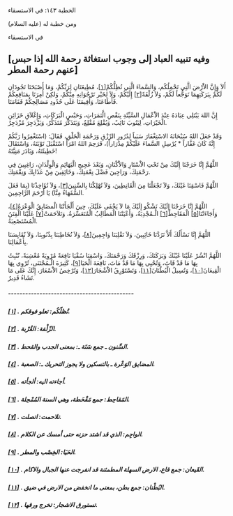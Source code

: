   الخطبة  ١٤٣: في الاستسقاء	

ومن خطبة له (عليه السلام)

في الاستسقاء

## [وفيه تنبيه العباد إلى وجوب استغاثة رحمة الله إذا حبس عنهم رحمة المطر]

أَلاَ وَإِنَّ الاَْرْضَ الَّتِي تَحْمِلُكُم، وَالسَّماءَ الَّتِي تُظِلُّكُمْ[[١\]](https://arabic.balaghah.net/node/607#_ftn1)، مُطِيعَتَانِ لِرَبِّكُمْ، وَمَا أَصْبَحَتَا تَجُودَانِ لَكُمْ بِبَرَكَتِهِمَا تَوَجُّعاً لَكُمْ، وَلاَ زُلْفَةً[[٢\]](https://arabic.balaghah.net/node/607#_ftn2) إِلَيْكُمْ، وَلاَ لِخَيْر تَرْجُوَانِهِ مِنْكُمْ، وَلكِنْ أُمِرَتَا  بِمَنَافِعِكُمْ فَأَطَاعَتَا، وَأُقِيمَتَا عَلَى حُدُودِ مَصَالِحِكُمْ  فَقَامَتَا.

إِنَّ اللهَ يَبْتَلِي عِبَادَهُ عِنْدَ الاَْعْمَالِ  السَّيِّئَةِ بِنَقْصِ الَّثمَرَاتِ، وَحَبْسِ الْبَرَكَاتِ، وَإِغْلاَقِ  خَزَائِنِ الْخَيْرَاتِ، لِيَتُوبَ تَائِبٌ، وَيُقْلِعَ مُقْلِعٌ،  وَيَتَذَكَّرَ مُتَذَكِّرٌ، وَيَزْدَجِرَ مُزْدَجِرٌ.

وَقَدْ جَعَلَ اللهُ سُبْحَانَهُ الاسْتِغْفَارَ سَبَباً  لِدُرُورِ الرِّزْقِ وَرَحْمَةِ الْخَلْقِ، فَقَالَ: (اسْتَغْفِرُوا  رَبَّكُمْ إِنَّهُ كَانَ غَفَّاراً * يُرْسِلِ السَّماءَ عَلَيْكُمْ  مِدْرَاراً)، فَرَحِمَ اللهُ امْرَأً اسْتَقْبَلَ تَوْبَتَهُ، وَاسْتَقَالَ خَطِيئَتَهُ، وَبَادَرَ مَنِيَّتَهُ!

اللَّهُمَّ إِنَّا خَرَجْنَا إِلَيْكَ مِنْ تَحْتِ  الاَْسْتَارِ وَالاَْكْنَانِ، وَبَعْدَ عَجِيجِ الْبَهَائِمِ  وَالْوِلْدَانِ، رَاغِبِينَ فِي رَحْمَتِكَ، وَرَاجِينَ فَضْلَ نِعْمَتِكَ، وَخَائِفِينَ مِنْ عَذَابِكَ وَنِقْمَتِكَ.

اللَّهُمَّ فَاسْقِنَا غَيْثَكَ، وَلاَ تَجْعَلْنَا مِنَ الْقَانِطِينَ، وَلاَ تُهْلِكْنَا بِالسِّنِينَ[[٣\]](https://arabic.balaghah.net/node/607#_ftn3)، وَلاَ تُؤَاخِذْنَا (بِمَا فَعَلَ السُّفَهَاءُ مِنَّا) يَا أَرْحَمَ الرَّاحِمِينَ.

اللَّهُمَّ إِنَّا خَرَجْنَا إِلَيْكَ نَشْكُو إِلَيْكَ مَا لاَ يَخْفَى عَلَيْكَ، حِينَ أَلْجَأَتْنَا الْمضَايِقُ الْوَعْرَةُ[[٤\]](https://arabic.balaghah.net/node/607#_ftn4)، وَأَجَاءَتْنَا[[٥\]](https://arabic.balaghah.net/node/607#_ftn5) الْمَقَاحِطُ[[٦\]](https://arabic.balaghah.net/node/607#_ftn6) الْـمُجْدِبَةُ، وَأَعْيَتْنَا الْمَطَالِبُ الْمُتَعَسِّرَةُ، وَتَلاَحَمَتْ[[٧\]](https://arabic.balaghah.net/node/607#_ftn7) عَلَيْنَا الْفِتَنُ الْمُسْتَصْعِبَةُ.

اللَّهُمَّ إِنَّا نَسْأَلُكَ أَلاَّ تَرُدَّنَا خَائِبِينَ، وَلاَ تَقْلِبَنَا وَاجِمِينَ[[٨\]](https://arabic.balaghah.net/node/607#_ftn8)، وَلاَ تُخَاطِبَنَا بِذُنُوبِنَا، وَلاَ تُقَايِسَنَا بِأَعْمَالِنَا.

اللَّهُمَّ انْشُرْ عَلَيْنَا غَيْثَكَ وَبَرَكَتَكَ،  وَرِزْقَكَ وَرَحْمَتَكَ، وَاسْقِنَا سُقْيَا نَافِعَةً مُرْوِيَةً  مُعْشِبَةً، تُنْبِتُ بِهَا مَا قَدْ فَاتَ، وَتُحْيِي بِهَا مَا قَدْ  مَاتَ، نَافِعَةَ الْحَيَا[[٩\]](https://arabic.balaghah.net/node/607#_ftn9)، كَثِيرَةَ الْـمُجْتَنَى، تُرْوِي بِهَا الْقِيعَانَ[[١٠\]](https://arabic.balaghah.net/node/607#_ftn10)، وَتُسِيلُ الْبُطْنَانَ[[١١\]](https://arabic.balaghah.net/node/607#_ftn11)، وَتَسْتَوْرِقُ الاَْشْجَارَ[[١٢\]](https://arabic.balaghah.net/node/607#_ftn12)، وَتُرْخِصُ الاَْسْعَارَ، إِنَّكَ عَلى مَا تَشَاءُ قَدِيرٌ.

##### --------------------------------------------

##### [[١\]](https://arabic.balaghah.net/node/607#_ftnref1) . تُظلّكُم: تعلو فوقكم.

##### [[٢\]](https://arabic.balaghah.net/node/607#_ftnref2) . الزّلْفة: القُرْبة.

##### [[٣\]](https://arabic.balaghah.net/node/607#_ftnref3) . السِّنون ـ جمع سَنَة ـ: بمعنى الجدب والقحط.

##### [[٤\]](https://arabic.balaghah.net/node/607#_ftnref4) . المضايق الوَعْرة ـ بالتسكين ولا يجوز التحريك ـ: الصعبة.

##### [[٥\]](https://arabic.balaghah.net/node/607#_ftnref5) . أجاءته اليه: ألجأته.

##### [[٦\]](https://arabic.balaghah.net/node/607#_ftnref6) . المَقاحِط: جمع مَقْحَطة، وهي السنة المُمْحِلة.

##### [[٧\]](https://arabic.balaghah.net/node/607#_ftnref7) . تلاحمت: اتصلت.

##### [[٨\]](https://arabic.balaghah.net/node/607#_ftnref8) . الواجِم: الذي قد اشتد حزنه حتى أمسك عن الكلام.

##### [[٩\]](https://arabic.balaghah.net/node/607#_ftnref9) . الحَيَا: الخِصْب والمطر.

##### [[١٠\]](https://arabic.balaghah.net/node/607#_ftnref10) . القَيعان: جمع قاع، الارض السهلة المطمئنة قد انفرجت عنها الجبال والاكام.

##### [[١١\]](https://arabic.balaghah.net/node/607#_ftnref11) . البُطْنان: جمع بطن، بمعنى ما انخفض من الارض في ضيق.

##### [[١٢\]](https://arabic.balaghah.net/node/607#_ftnref12) . تستورق الاشجار: تخرج ورقها. 
